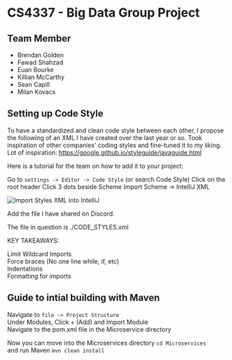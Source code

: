 # CS4337 - Big Data Group Project
## Team Member
- Brendan Golden
- Fawad Shahzad
- Euan Bourke
- Killian McCarthy
- Sean Capill
- Milan Kovacs

## Setting up Code Style
To have a standardized and clean code style between each other, I propose the following of an XML I have created over the last year or so. Took inspiration of other companies' coding styles and fine-tuned it to my liking. Lot of inspiration: https://google.github.io/styleguide/javaguide.html

Here is a tutorial for the team on how to add it to your project:

Go to `settings -> Editor -> Code Style` (or search Code Style)
Click on the root header
Click 3 dots beside Scheme
Import Scheme -> IntelliJ XML

![Import Styles XML into IntelliJ](deliverables/images/import_styles_xml.png)

Add the file I have shared on Discord.

The file in question is ./CODE_STYLES.xml


KEY TAKEAWAYS:

Limit Wildcard Imports  
Force braces (No one line while, if, etc)  
Indentations  
Formatting for imports  


## Guide to intial building with Maven
Navigate to ``file -> Project Structure`` \
Under Modules, Click + (Add) and Import Module \
Navigate to the pom.xml file in the Microservice directory

Now you can move into the Microservices directory
``cd Microservices`` \
and run Maven
``mvn clean install``